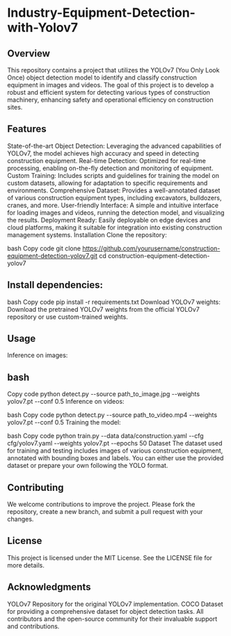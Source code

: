 # Industry-Equipment-Detection-with-Yolov7


## Overview
This repository contains a project that utilizes the YOLOv7 (You Only Look Once) object detection model to identify and classify construction equipment in images and videos. The goal of this project is to develop a robust and efficient system for detecting various types of construction machinery, enhancing safety and operational efficiency on construction sites.

## Features
State-of-the-art Object Detection: Leveraging the advanced capabilities of YOLOv7, the model achieves high accuracy and speed in detecting construction equipment.
Real-time Detection: Optimized for real-time processing, enabling on-the-fly detection and monitoring of equipment.
Custom Training: Includes scripts and guidelines for training the model on custom datasets, allowing for adaptation to specific requirements and environments.
Comprehensive Dataset: Provides a well-annotated dataset of various construction equipment types, including excavators, bulldozers, cranes, and more.
User-friendly Interface: A simple and intuitive interface for loading images and videos, running the detection model, and visualizing the results.
Deployment Ready: Easily deployable on edge devices and cloud platforms, making it suitable for integration into existing construction management systems.
Installation
Clone the repository:

bash
Copy code
git clone https://github.com/yourusername/construction-equipment-detection-yolov7.git
cd construction-equipment-detection-yolov7

## Install dependencies:

bash
Copy code
pip install -r requirements.txt
Download YOLOv7 weights:
Download the pretrained YOLOv7 weights from the official YOLOv7 repository or use custom-trained weights.

## Usage
Inference on images:

## bash
Copy code
python detect.py --source path_to_image.jpg --weights yolov7.pt --conf 0.5
Inference on videos:

bash
Copy code
python detect.py --source path_to_video.mp4 --weights yolov7.pt --conf 0.5
Training the model:

bash
Copy code
python train.py --data data/construction.yaml --cfg cfg/yolov7.yaml --weights yolov7.pt --epochs 50
Dataset
The dataset used for training and testing includes images of various construction equipment, annotated with bounding boxes and labels. You can either use the provided dataset or prepare your own following the YOLO format.

## Contributing
We welcome contributions to improve the project. Please fork the repository, create a new branch, and submit a pull request with your changes.

## License
This project is licensed under the MIT License. See the LICENSE file for more details.

## Acknowledgments
YOLOv7 Repository for the original YOLOv7 implementation.
COCO Dataset for providing a comprehensive dataset for object detection tasks.
All contributors and the open-source community for their invaluable support and contributions.
